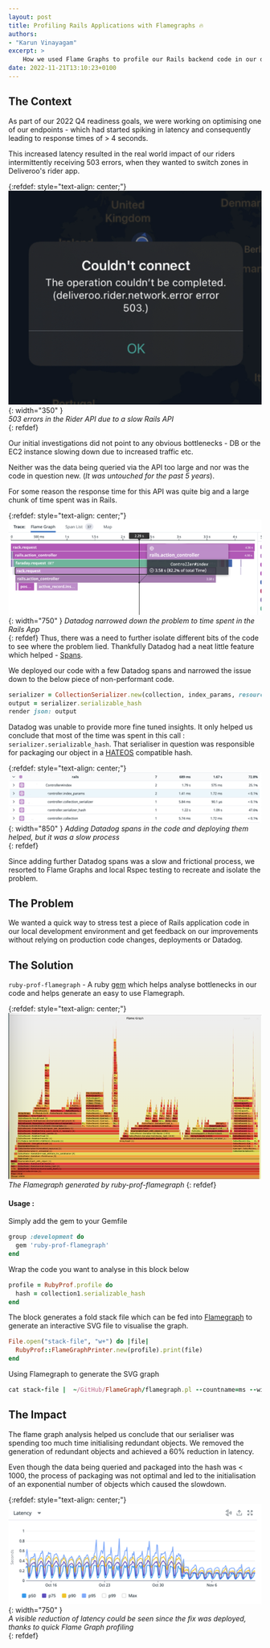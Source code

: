 ```yaml
---
layout: post
title: Profiling Rails Applications with Flamegraphs 🔥
authors:
- "Karun Vinayagam"
excerpt: >
    How we used Flame Graphs to profile our Rails backend code in our development environment and thus fixed slow, suboptimal code faster.
date: 2022-11-21T13:10:23+0100
---
```

## The Context

As part of our 2022 Q4 readiness goals, we were working on optimising one of our endpoints - which had started spiking in latency and consequently leading to response times of > 4 seconds.

This increased latency resulted in the real world impact of our riders intermittently receiving 503 errors, when they wanted to switch zones in Deliveroo's rider app.

{:refdef: style="text-align: center;"}
<br>
![The rider app view when riders tried to switch zones](/images/posts/profiling-rails-application-code-via-flame-graph/rider-app-error.png){: width="350" }
<br>
*503 errors in the Rider API due to a slow Rails API*
<br>
{: refdef}

Our initial investigations did not point to any obvious bottlenecks - DB or the EC2 instance slowing down due to increased traffic etc. 

Neither was the data being queried via the API too large and nor was the code in question new. (*It was untouched for the past 5 years*).

For some reason the response time for this API was quite big and a large chunk of time spent was in Rails.

{:refdef: style="text-align: center;"}
<br>
![Datadog flame graph view for a slow request. A chunk of the time was spent in Rails application code.](/images/posts/profiling-rails-application-code-via-flame-graph/datadog-flame-graph.png){: width="750" }
*Datadog narrowed down the problem to time spent in the Rails App*
<br>
{: refdef}
Thus, there was a need to further isolate different bits of the code to see where the problem lied. Thankfully Datadog had a neat little feature which helped - [Spans](www.google.com).

We deployed our code with a few Datadog spans and narrowed the issue down to the below piece of non-performant code.

```ruby
serializer = CollectionSerializer.new(collection, index_params, resource_name: :zone)
output = serializer.serializable_hash
render json: output
```

Datadog was unable to provide more fine tuned insights. It only helped us conclude that most of the time was spent in this call : `serializer.serializable_hash`.
That serialiser in question was responsible for packaging our object in a [HATEOS](https://www.geeksforgeeks.org/hateoas-and-why-its-needed-in-restful-api/) compatible hash.

{:refdef: style="text-align: center;"}
<br>
![Datadog time breakdown](/images/posts/profiling-rails-application-code-via-flame-graph/datadog-time-breakdown.png){: width="850" }
*Adding Datadog spans in the code and deploying them helped, but it was a slow process*
<br>
{: refdef}

Since adding further Datadog spans was a slow and frictional process, we resorted to Flame Graphs and local Rspec testing to recreate and isolate the problem.

## The Problem

We wanted a quick way to stress test a piece of Rails application code in our local development environment and get feedback 
on our improvements without relying on production code changes, deployments or Datadog.

## The Solution

`ruby-prof-flamegraph` - A ruby [gem](https://github.com/oozou/ruby-prof-flamegraph) which helps analyse bottlenecks in our code and helps generate an easy to use Flamegraph.

{:refdef: style="text-align: center;"}
![Datadog time breakdown](/images/posts/profiling-rails-application-code-via-flame-graph/flame-graph-analysis.png)
*The Flamegraph generated by ruby-prof-flamegraph*
{: refdef}

#### Usage :
Simply add the gem to your Gemfile

```ruby
group :development do
  gem 'ruby-prof-flamegraph'
end
```

Wrap the code you want to analyse in this block below 

```ruby
profile = RubyProf.profile do
  hash = collection1.serializable_hash
end
```

The block generates a fold stack file which can be fed into [Flamegraph](https://github.com/brendangregg/FlameGraph) to generate an interactive SVG file to visualise the graph.
```ruby
File.open("stack-file", "w+") do |file|
  RubyProf::FlameGraphPrinter.new(profile).print(file)
end
```

Using Flamegraph to generate the SVG graph 
```ruby
cat stack-file |  ~/GitHub/FlameGraph/flamegraph.pl --countname=ms --width=1600 > flame-graph-testing.svg
```

## The Impact

The flame graph analysis helped us conclude that our serialiser was spending too much time initialising redundant objects. We removed the generation of redundant objects and achieved a 60% reduction in latency.

Even though the data being queried and packaged into the hash was < 1000, the process of packaging was not optimal and led to the initialisation of an exponential number of objects which caused the slowdown.

{:refdef: style="text-align: center;"}
![Datadog time breakdown](/images/posts/profiling-rails-application-code-via-flame-graph/latency-improvements.png){: width="750" }
<br>
*A visible reduction of latency could be seen since the fix was deployed, thanks to quick Flame Graph profiling*
<br>
{: refdef}



